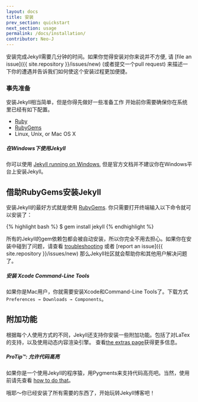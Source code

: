 ```yaml
---
layout: docs
title: 安装
prev_section: quickstart
next_section: usage
permalink: /docs/installation/
contributor: Neo-J
---
```

安装完成Jekyll需要几分钟的时间。如果你觉得安装对你来说并不方便, 请 [file an
issue]({{ site.repository }}/issues/new) (或者提交一个pull request)
来描述一下你的遭遇并告诉我们如何使这个安装过程更加便捷。

### 事先准备

安装Jekyll相当简单，但是你得先做好一些准备工作
开始前你需要确保你在系统里已经有如下配置。

- [Ruby](http://www.ruby-lang.org/en/downloads/)
- [RubyGems](http://rubygems.org/pages/download)
- Linux, Unix, or Mac OS X

<div class="note info">
  <h5>在Windows下使用Jekyll</h5>
  <p>
    你可以使用
    <a href="http://www.madhur.co.in/blog/2011/09/01/runningjekyllwindows.html">
    Jekyll running on Windows</a>, 但是官方文档并不建议你在Windows平台上安装Jekyll。
  </p>
</div>

## 借助RubyGems安装Jekyll

安装Jekyll的最好方式就是使用
[RubyGems](http://docs.rubygems.org/read/chapter/3). 你只需要打开终端输入以下命令就可以安装了：

{% highlight bash %}
$ gem install jekyll
{% endhighlight %}

所有的Jekyll的gem依赖包都会被自动安装，所以你完全不用去担心。如果你在安装中碰到了问题，请查看 [troubleshooting](../troubleshooting/) 或者
[report an issue]({{ site.repository }}/issues/new) 那么Jekyll社区就会帮助你和其他用户解决问题了。

<div class="note info">
  <h5>安装 Xcode Command-Line Tools</h5>
  <p>
    如果你是Mac用户，你就需要安装Xcode和Command-Line Tools了。下载方式
    <code>Preferences &#8594; Downloads &#8594; Components</code>。
  </p>
</div>

## 附加功能

根据每个人使用方式的不同，Jekyll还支持你安装一些附加功能。包括了对LaTex的支持，以及使用动态内容渲染引擎。
查看[the extras page](../extras/)获得更多信息。

<div class="note">
  <h5>ProTip™: 允许代码高亮</h5>
  <p>
    如果你是一个使用Jekyll的程序猿，用Pygments来支持代码高亮吧。当然，使用前请先查看
    <a href="../templates/#code_snippet_highlighting">how to do
    that</a>。
  </p>
</div>

哦耶～你已经安装了所有需要的东西了，开始玩转Jekyll博客吧！

